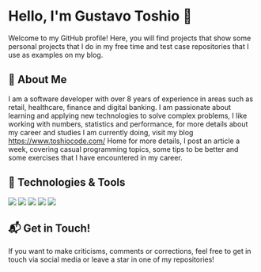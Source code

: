 # Hello, I'm Gustavo Toshio 👋

Welcome to my GitHub profile! Here, you will find projects that show some personal projects that I do in my free time and test case repositories that I use as examples on my blog.

## 🚀 About Me
I am a software developer with over 8 years of experience in areas such as retail, healthcare, finance and digital banking. I am passionate about learning and applying new technologies to solve complex problems, I like working with numbers, statistics and performance, for more details about my career and studies I am currently doing, visit my blog https://www.toshiocode.com/ Home for more details, I post an article a week, covering casual programming topics, some tips to be better and some exercises that I have encountered in my career.

## 🔧 Technologies & Tools
![](https://img.shields.io/badge/Ruby-red)
![](https://img.shields.io/badge/C%23-blue)
![](https://img.shields.io/badge/JavaScript-yellow)
![](https://img.shields.io/badge/React-blue)
![](https://img.shields.io/badge/MongoDB-green)

## 📬 Get in Touch!
If you want to make criticisms, comments or corrections, feel free to get in touch via social media or leave a star in one of my repositories!
